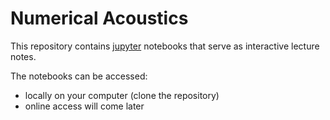 # Numerical Acoustics

This repository contains [jupyter](https://jupyter.org/) notebooks that serve as interactive lecture notes.

The notebooks can be accessed:

* locally on your computer (clone the repository)
* online access will come later
